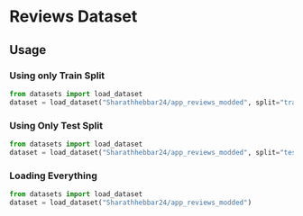 # Reviews Dataset

## Usage

### Using only Train Split

```python
from datasets import load_dataset
dataset = load_dataset("Sharathhebbar24/app_reviews_modded", split="train")
```

### Using Only Test Split

```python
from datasets import load_dataset
dataset = load_dataset("Sharathhebbar24/app_reviews_modded", split="test")
```

### Loading Everything
```python
from datasets import load_dataset
dataset = load_dataset("Sharathhebbar24/app_reviews_modded")
```